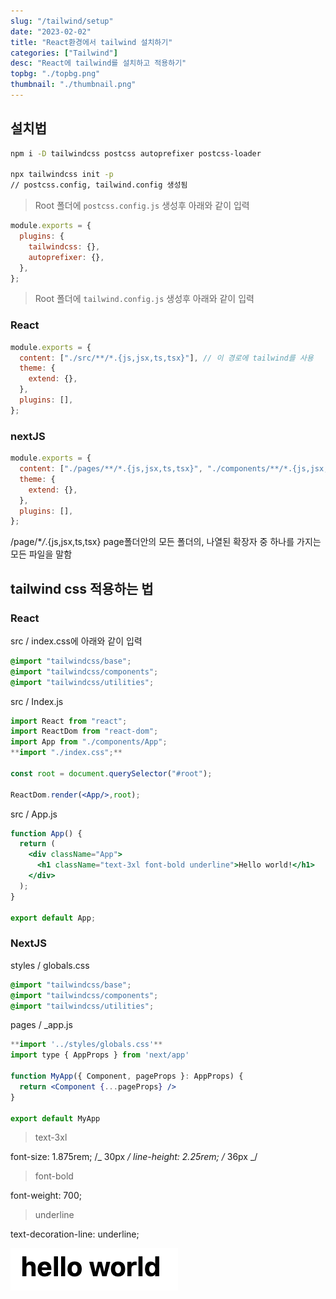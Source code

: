 ```yaml
---
slug: "/tailwind/setup"
date: "2023-02-02"
title: "React환경에서 tailwind 설치하기"
categories: ["Tailwind"]
desc: "React에 tailwind를 설치하고 적용하기"
topbg: "./topbg.png"
thumbnail: "./thumbnail.png"
---
```


## 설치법

```bash
npm i -D tailwindcss postcss autoprefixer postcss-loader

npx tailwindcss init -p
// postcss.config, tailwind.config 생성됨
```

> Root 폴더에 `postcss.config.js` 생성후 아래와 같이 입력

```jsx
module.exports = {
  plugins: {
    tailwindcss: {},
    autoprefixer: {},
  },
};
```

> Root 폴더에 `tailwind.config.js` 생성후 아래와 같이 입력

### **React**

```jsx
module.exports = {
  content: ["./src/**/*.{js,jsx,ts,tsx}"], // 이 경로에 tailwind를 사용
  theme: {
    extend: {},
  },
  plugins: [],
};
```

### nextJS

```jsx
module.exports = {
  content: ["./pages/**/*.{js,jsx,ts,tsx}", "./components/**/*.{js,jsx,ts,tsx}"], // 이 경로에 tailwind를 사용
  theme: {
    extend: {},
  },
  plugins: [],
};
```

/page/\*_/_.{js,jsx,ts,tsx} page폴더안의 모든 폴더의, 나열된 확장자 중 하나를 가지는 모든 파일을 말함

## tailwind css 적용하는 법

### **React**

src / index.css에 아래와 같이 입력

```css
@import "tailwindcss/base";
@import "tailwindcss/components";
@import "tailwindcss/utilities";
```

src / Index.js

```jsx
import React from "react";
import ReactDom from "react-dom";
import App from "./components/App";
**import "./index.css";**

const root = document.querySelector("#root");

ReactDom.render(<App/>,root);
```

src / App.js

```jsx
function App() {
  return (
    <div className="App">
      <h1 className="text-3xl font-bold underline">Hello world!</h1>
    </div>
  );
}

export default App;
```

### NextJS

styles / globals.css

```css
@import "tailwindcss/base";
@import "tailwindcss/components";
@import "tailwindcss/utilities";
```

pages / \_app.js

```jsx
**import '../styles/globals.css'**
import type { AppProps } from 'next/app'

function MyApp({ Component, pageProps }: AppProps) {
  return <Component {...pageProps} />
}

export default MyApp
```

> text-3xl

font-size: 1.875rem; /_ 30px _/
line-height: 2.25rem; /_ 36px _/

> font-bold

font-weight: 700;

> underline

text-decoration-line: underline;

![출력 결과](hello.png)
